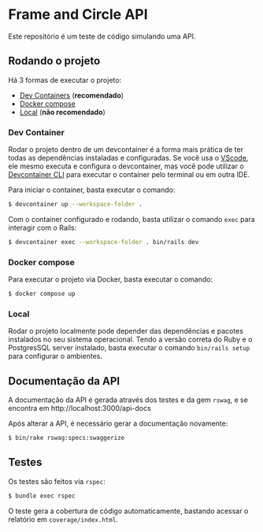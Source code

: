 # Frame and Circle API

Este repositório é um teste de código simulando uma API.

## Rodando o projeto

Há 3 formas de executar o projeto:
- [Dev Containers](#dev-container) (**recomendado**)
- [Docker compose](#docker-compose)
- [Local](#local) (**não recomendado**)

### Dev Container

Rodar o projeto dentro de um devcontainer é a forma mais prática de ter todas as dependências instaladas e configuradas.
Se você usa o [VScode](https://code.visualstudio.com/), ele mesmo executa e configura o devcontainer, mas você pode utilizar o [Devcontainer CLI](https://github.com/devcontainers/cli) para executar o container pelo terminal ou em outra IDE.

Para iniciar o container, basta executar o comando:
```bash
$ devcontainer up --workspace-folder .
```

Com o container configurado e rodando, basta utilizar o comando `exec` para interagir com o Rails:
```bash
$ devcontainer exec --workspace-folder . bin/rails dev
```

### Docker compose

Para executar o projeto via Docker, basta executar o comando:

```bash
$ docker compose up
```

### Local

Rodar o projeto localmente pode depender das dependências e pacotes instalados no seu sistema operacional. Tendo a versão correta do Ruby e o PostgresSQL server instalado, basta executar o comando `bin/rails setup` para configurar o ambientes.

## Documentação da API

A documentação da API é gerada através dos testes e da gem `rswag`, e se encontra em http://localhost:3000/api-docs

Após alterar a API, é necessário gerar a documentação novamente:

```bash
$ bin/rake rswag:specs:swaggerize
```

## Testes

Os testes são feitos via `rspec`:

```bash
$ bundle exec rspec
```

O teste gera a cobertura de código automaticamente, bastando acessar o relatório em `coverage/index.html`.
